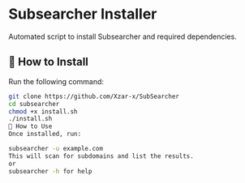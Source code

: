 # Subsearcher Installer

Automated script to install Subsearcher and required dependencies.

## 🚀 How to Install
Run the following command:
```bash
git clone https://github.com/Xzar-x/SubSearcher
cd subsearcher
chmod +x install.sh
./install.sh
🔧 How to Use
Once installed, run:

subsearcher -u example.com
This will scan for subdomains and list the results.
or
subsearcher -h for help
